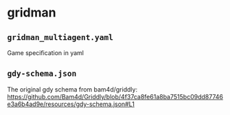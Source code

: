 # gridman

## `gridman_multiagent.yaml`
Game specification in yaml

## `gdy-schema.json`
The original gdy schema from bam4d/griddly:
https://github.com/Bam4d/Griddly/blob/4f37ca8fe61a8ba7515bc09dd87746e3a6b4ad9e/resources/gdy-schema.json#L1